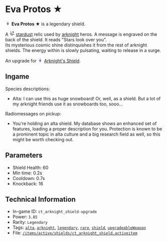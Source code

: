 # Eva Protos ★

<img src="https://raw.githubusercontent.com/Ceterai/Enternia/main/items/active/shields/ct_arknight_shield.png" alt="Eva Protos ★ icon" loading="lazy" height="16px" width="auto" /> **Eva Protos ★** is a legendary shield.

A <img src="https://raw.githubusercontent.com/Ceterai/Enternia/main/items/generic/crafting/ct_stardust.png" alt="Stardust icon" loading="lazy" height="16px" width="auto" /> [stardust](https://ceterai.github.io/MyEnternia/Wiki/Stardust) relic used by [arknight](https://ceterai.github.io/MyEnternia/Wiki/Arknight) heros. A message is engraved on the back of the shield. It reads "Stars look over you".  
Its mysterious cosmic shine distinquishes it from the rest of arknight shields. The energy within is slowly pulsating, waiting to release in a surge.

An upgrade for <img src="https://raw.githubusercontent.com/Ceterai/Enternia/main/items/active/shields/ct_arknight_shield.png" alt="Arknight's Shield icon" loading="lazy" height="16px" width="auto" /> [Arknight's Shield](https://ceterai.github.io/MyEnternia/Wiki/Arknight'sShield).

## Ingame

Species descriptions:

- Alta: I can use this as huge snowboard! Or, well, as a shield. But a lot of my arknight friends use it as snowboards too, sooo...

Radiomessages on pickup:

- You're holding an alta shield. My database shows an enhanced set of features, loading a proper description for you. Protection is known to be a prominent topic in alta culture and a big research field as well, so this might be worth checking out.

## Parameters

- Shield Health: 60
- Min time: 0.2s
- Cooldown: 0.7s
- Knockback: 16

## Technical Information

- In-game ID: `ct_arknight_shield-upgrade`
- Power: `3.85`
- Rarity: `Legendary`
- Tags: [`alta`](https://ceterai.github.io/MyEnternia/Wiki/Tags/Alta), [`arknight`](https://ceterai.github.io/MyEnternia/Wiki/Tags/Arknight), [`legendary`](https://ceterai.github.io/MyEnternia/Wiki/Tags/Legendary), [`rare`](https://ceterai.github.io/MyEnternia/Wiki/Tags/Rare), [`shield`](https://ceterai.github.io/MyEnternia/Wiki/Tags/Shield), [`upgradeableWeapon`](https://ceterai.github.io/MyEnternia/Wiki/Tags/UpgradeableWeapon)
- File: [`/items/active/shields/ct_arknight_shield.activeitem`](https://github.com/Ceterai/Enternia/blob/main/items/active/shields/ct_arknight_shield.activeitem)
